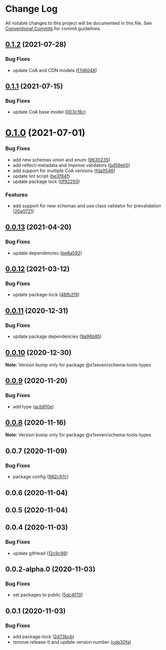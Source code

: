 # Change Log

All notable changes to this project will be documented in this file.
See [Conventional Commits](https://conventionalcommits.org) for commit guidelines.

## [0.1.2](http://github.com/s1seven/schema-tools/compare/@s1seven/schema-tools-types@0.1.1...@s1seven/schema-tools-types@0.1.2) (2021-07-28)


### Bug Fixes

* update CoA and CDN models ([f7d6048](http://github.com/s1seven/schema-tools/commit/f7d6048e324630feaaf74746a30e7526ca671a4f))





## [0.1.1](http://github.com/s1seven/schema-tools/compare/@s1seven/schema-tools-types@0.1.0...@s1seven/schema-tools-types@0.1.1) (2021-07-15)


### Bug Fixes

* update CoA base model ([003c16c](http://github.com/s1seven/schema-tools/commit/003c16c1109a41e009022ea70cd19aed9a2a9e74))





# [0.1.0](http://github.com/s1seven/schema-tools/compare/@s1seven/schema-tools-types@0.0.13...@s1seven/schema-tools-types@0.1.0) (2021-07-01)


### Bug Fixes

* add new schemas union and enum ([9630235](http://github.com/s1seven/schema-tools/commit/96302350fc68fc8d30b46b531d0a1c5fb9227e65))
* add reflect-metadata and improve validators ([bd59eb5](http://github.com/s1seven/schema-tools/commit/bd59eb5be957c2757aea277251848c066f92ae8e))
* add support for mutliple CoA versions ([fda0546](http://github.com/s1seven/schema-tools/commit/fda05467c9022fe6383197a804ead4a179644a59))
* update lint script ([be3f84f](http://github.com/s1seven/schema-tools/commit/be3f84fa350d0be6c034194a559d8387d2975aa4))
* update package lock ([0f92293](http://github.com/s1seven/schema-tools/commit/0f92293203cce89e8903a8675cef41f8a2df9f0e))


### Features

* add support for new schemas and use class validator for prevalidation ([20a0721](http://github.com/s1seven/schema-tools/commit/20a07215646705390262482fd4dbfbc9c90d1150))





## [0.0.13](http://github.com/s1seven/schema-tools/compare/@s1seven/schema-tools-types@0.0.12...@s1seven/schema-tools-types@0.0.13) (2021-04-20)


### Bug Fixes

* update dependencies ([be8a592](http://github.com/s1seven/schema-tools/commit/be8a5929d9df210874f48379f7fba91918596b18))





## [0.0.12](http://github.com/s1seven/schema-tools/compare/@s1seven/schema-tools-types@0.0.11...@s1seven/schema-tools-types@0.0.12) (2021-03-12)


### Bug Fixes

* update package-lock ([48fb2f9](http://github.com/s1seven/schema-tools/commit/48fb2f94cf0fcda8c35b64557aeb2b69419358da))





## [0.0.11](http://github.com/s1seven/schema-tools/compare/@s1seven/schema-tools-types@0.0.10...@s1seven/schema-tools-types@0.0.11) (2020-12-31)


### Bug Fixes

* update package dependencies ([9a96b85](http://github.com/s1seven/schema-tools/commit/9a96b85bd7ce2f28a036f8545dc40d51180a419b))





## [0.0.10](http://github.com/s1seven/schema-tools/compare/@s1seven/schema-tools-types@0.0.9...@s1seven/schema-tools-types@0.0.10) (2020-12-30)

**Note:** Version bump only for package @s1seven/schema-tools-types





## [0.0.9](http://github.com/s1seven/schema-tools/compare/@s1seven/schema-tools-types@0.0.8...@s1seven/schema-tools-types@0.0.9) (2020-11-20)


### Bug Fixes

* add type ([acb910e](http://github.com/s1seven/schema-tools/commit/acb910eb2dc71cb92d6ae1fc4a9ce1b47d227aee))





## [0.0.8](http://github.com/s1seven/schema-tools/compare/@s1seven/schema-tools-types@0.0.7...@s1seven/schema-tools-types@0.0.8) (2020-11-16)

**Note:** Version bump only for package @s1seven/schema-tools-types





## 0.0.7 (2020-11-09)


### Bug Fixes

* package config ([982c97c](http://github.com/s1seven/schema-tools/commit/982c97cde381f0886c28ce6392cc05d5aec0fa76))



## 0.0.6 (2020-11-04)



## 0.0.5 (2020-11-04)



## 0.0.4 (2020-11-03)


### Bug Fixes

* update gitHead ([12c9c98](http://github.com/s1seven/schema-tools/commit/12c9c98c2e3cff9a3c2ed503ebdacb621c940dfa))



## 0.0.2-alpha.0 (2020-11-03)


### Bug Fixes

* set packages to public ([5dc4f70](http://github.com/s1seven/schema-tools/commit/5dc4f705f3c40273843c1a56d296ac1b1f3e7f2d))



## 0.0.1 (2020-11-03)


### Bug Fixes

* add package-lock ([2d73bcb](http://github.com/s1seven/schema-tools/commit/2d73bcb8559ba327a098533faa03f365b1159837))
* remove release-it and update version number ([ceb30fa](http://github.com/s1seven/schema-tools/commit/ceb30fa327b2700dac44209276f413900c213784))
